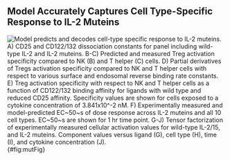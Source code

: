 ## Model Accurately Captures Cell Type-Specific Response to IL-2 Muteins

![**Model predicts and decodes cell-type specific response to IL-2 muteins.** A) CD25 and CD122/132 dissociation constants for panel including wild-type IL-2 and IL-2 muteins. B-C) Predicted and measured Treg activation specificity compared to NK (B) and T helper (C) cells. D) Partial derivatives of Tregs activation specificity compared to NK and T helper cells with respect to various surface and endosomal reverse binding rate constants. E) Treg activation specificity with respect to NK and T helper cells as a function of CD122/132 binding affinity for ligands with wild type and reduced CD25 affinity. Specificity values are shown for cells exposed to a cytokine concentration of $3.841x10^-2$ nM. F) Experimentally measured and model-predicted EC~50~s of dose response across IL-2 muteins and all 10 cell types. EC~50~s are shown for 1 hr time point. G-J) Tensor factorization of experimentally measured cellular activation values for wild-type IL-2/15, and IL-2 muteins. Component values versus ligand (G), cell type (H), time (I), and cytokine concentration (J). ](./Figures/figure6.svg){#fig:mutFig}
